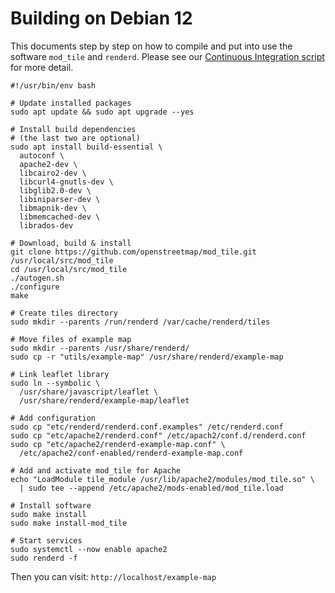 # Building on Debian 12

This documents step by step on how to compile and put into use the software `mod_tile` and `renderd`.
Please see our [Continuous Integration script](../../.github/workflows/build-and-test.yml) for more detail.

```shell
#!/usr/bin/env bash

# Update installed packages
sudo apt update && sudo apt upgrade --yes

# Install build dependencies
# (the last two are optional)
sudo apt install build-essential \
  autoconf \
  apache2-dev \
  libcairo2-dev \
  libcurl4-gnutls-dev \
  libglib2.0-dev \
  libiniparser-dev \
  libmapnik-dev \
  libmemcached-dev \
  librados-dev

# Download, build & install
git clone https://github.com/openstreetmap/mod_tile.git /usr/local/src/mod_tile
cd /usr/local/src/mod_tile
./autogen.sh
./configure
make

# Create tiles directory
sudo mkdir --parents /run/renderd /var/cache/renderd/tiles

# Move files of example map
sudo mkdir --parents /usr/share/renderd/
sudo cp -r "utils/example-map" /usr/share/renderd/example-map

# Link leaflet library
sudo ln --symbolic \
  /usr/share/javascript/leaflet \
  /usr/share/renderd/example-map/leaflet

# Add configuration
sudo cp "etc/renderd/renderd.conf.examples" /etc/renderd.conf
sudo cp "etc/apache2/renderd.conf" /etc/apach2/conf.d/renderd.conf
sudo cp "etc/apache2/renderd-example-map.conf" \
  /etc/apache2/conf-enabled/renderd-example-map.conf

# Add and activate mod_tile for Apache
echo "LoadModule tile_module /usr/lib/apache2/modules/mod_tile.so" \
  | sudo tee --append /etc/apache2/mods-enabled/mod_tile.load

# Install software
sudo make install
sudo make install-mod_tile

# Start services
sudo systemctl --now enable apache2
sudo renderd -f
```

Then you can visit: `http://localhost/example-map`